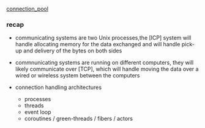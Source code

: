 [connection_pool](https://sudhir.io/understanding-connections-pools/)

### recap

- communicating systems are two Unix processes,the [ICP] system
  will handle allocating memory for the data exchanged and will
  handle pick-up and delivery of the bytes on both sides

- commnunicating systems are running on different computers, they will
  likely communicate over [TCP], which will handle moving the data
  over a wired or wireless system between the computers

- connection handling architectures
  + processes
  + threads
  + event loop
  + coroutines / green-threads / fibers / actors